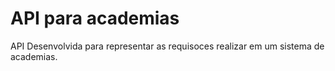 # API para academias

API Desenvolvida para representar as requisoces realizar em um sistema de academias.